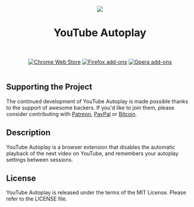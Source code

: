<p align="center"><img src="https://i.imgur.com/SbdxiBP.png"></p>
<h1 align="center">YouTube Autoplay</h1>

<p align="center">
  </br></br>
  <a href="">
    <img src="https://i.imgur.com/q6E8SOD.png" alt="Chrome Web Store"></a>
  <a href="">
    <img src="https://i.imgur.com/dvof8rG.png" alt="Firefox add-ons"></a>
  <a href="">
    <img src="https://i.imgur.com/wK10qEV.png" alt="Opera add-ons"></a>
  </br></br>
</p>

## Supporting the Project

The continued development of YouTube Autoplay is made possible
thanks to the support of awesome backers. If you'd like to join them,
please consider contributing with [Patreon](https://goo.gl/qRhKSW),
[PayPal](https://goo.gl/5FnBaw) or [Bitcoin](https://goo.gl/uJUAaU).

## Description

YouTube Autoplay is a browser extension that disables
the automatic playback of the next video on YouTube, and remembers
your autoplay settings between sessions.

## License

YouTube Autoplay is released under the terms of the MIT License.
Please refer to the LICENSE file.
